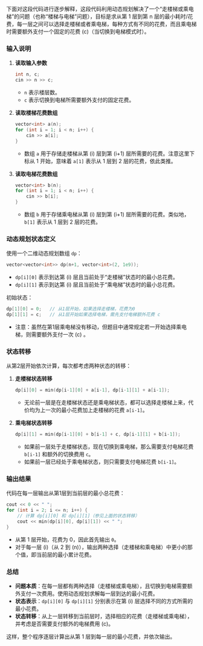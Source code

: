 下面对这段代码进行逐步解释，这段代码利用动态规划解决了一个“走楼梯或乘电梯”的问题（也称“楼梯与电梯”问题），目标是求从第 1 层到第 n 层的最小耗时/花费，每一层之间可以选择走楼梯或者乘电梯，每种方式有不同的花费，而且乘电梯时需要额外支付一个固定的花费 \(c\)（当切换到电梯模式时）。

### 输入说明

1. **读取输入参数**
   ```cpp
   int n, c;
   cin >> n >> c;
   ```
   - `n` 表示楼层数。
   - `c` 表示切换到电梯所需要额外支付的固定花费。

2. **读取楼梯花费数组**
   ```cpp
   vector<int> a(n);
   for (int i = 1; i < n; i++) {
       cin >> a[i];
   }
   ```
   - 数组 `a` 用于存储走楼梯从第 \(i\) 层到第 \(i+1\) 层所需要的花费。注意这里下标从 1 开始，意味着 `a[1]` 表示从 1 层到 2 层的花费，依此类推。

3. **读取电梯花费数组**
   ```cpp
   vector<int> b(n);
   for (int i = 1; i < n; i++) {
       cin >> b[i];
   }
   ```
   - 数组 `b` 用于存储乘电梯从第 \(i\) 层到第 \(i+1\) 层所需要的花费。类似地，`b[1]` 表示从 1 层到 2 层的花费。

### 动态规划状态定义

使用一个二维动态规划数组 `dp`：
```cpp
vector<vector<int>> dp(n+1, vector<int>(2, 1e9));
```
- `dp[i][0]` 表示到达第 \(i\) 层且当前处于“走楼梯”状态时的最小总花费。
- `dp[i][1]` 表示到达第 \(i\) 层且当前处于“乘电梯”状态时的最小总花费。

初始状态：
```cpp
dp[1][0] = 0;   // 从1层开始，如果选择走楼梯，花费为0
dp[1][1] = c;   // 从1层开始如果选择电梯，需先支付电梯额外花费 c
```
- 注意：虽然在第1层乘电梯没有移动，但题目中通常规定若一开始选择乘电梯，则需要额外支付一次 \(c\) 。

### 状态转移

从第2层开始依次计算，每次都考虑两种状态的转移：

1. **走楼梯状态转移**
   ```cpp
   dp[i][0] = min(dp[i-1][0] + a[i-1], dp[i-1][1] + a[i-1]);
   ```
   - 无论前一层是在走楼梯状态还是乘电梯状态，都可以选择走楼梯上来，代价均为上一次的最小花费加上走楼梯的花费 `a[i-1]`。

2. **乘电梯状态转移**
   ```cpp
   dp[i][1] = min(dp[i-1][0] + b[i-1] + c, dp[i-1][1] + b[i-1]);
   ```
   - 如果前一层处于走楼梯状态，现在切换到乘电梯，那么需要支付电梯花费 `b[i-1]` 和额外的切换费用 `c`。
   - 如果前一层已经处于乘电梯状态，则只需要支付电梯花费 `b[i-1]`。

### 输出结果

代码在每一层输出从第1层到当前层的最小总花费：
```cpp
cout << 0 << " ";
for (int i = 2; i <= n; i++) {
    // 计算 dp[i][0] 和 dp[i][1]（参见上面的状态转移）
    cout << min(dp[i][0], dp[i][1]) << " ";
}
```
- 从第 1 层开始，花费为 0，因此首先输出 `0`。
- 对于每一层 \(i\)（从 2 到 \(n\)），输出两种选择（走楼梯和乘电梯）中更小的那个值，即当前层的最小累计花费。

### 总结

- **问题本质**：在每一层都有两种选择（走楼梯或乘电梯），且切换到电梯需要额外支付一次费用。使用动态规划求解每一层到达的最小花费。
- **状态表示**：`dp[i][0]` 与 `dp[i][1]` 分别表示在第 \(i\) 层选择不同的方式所需的最小花费。
- **状态转移**：从上一层转移到当前层时，选择相应的花费（走楼梯或乘电梯），并考虑是否需要支付额外的电梯费用 \(c\)。

这样，整个程序逐层计算出从第 1 层到每一层的最小花费，并依次输出。